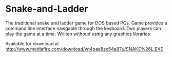 # Snake-and-Ladder
The traditional snake and ladder game for DOS based PCs.
Game provides a command line interface navigable through the keyboard. Two players can play the game at a time. Wriiten withoud using any graphics libraries

Available for download at http://www.mediafire.com/download/wt4paa8ze54a87u/SNAKE%26L.EXE
